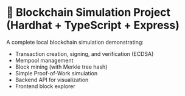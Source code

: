 # 🧱 Blockchain Simulation Project (Hardhat + TypeScript + Express)

A complete local blockchain simulation demonstrating:
- Transaction creation, signing, and verification (ECDSA)
- Mempool management
- Block mining (with Merkle tree hash)
- Simple Proof-of-Work simulation
- Backend API for visualization
- Frontend block explorer
